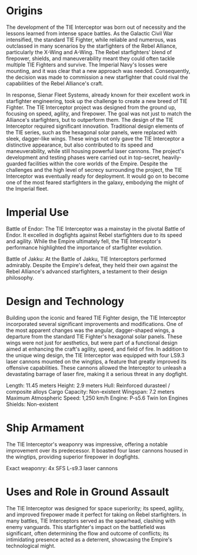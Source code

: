 # Origins

The development of the TIE Interceptor was born out of necessity and the lessons learned from intense space battles.
As the Galactic Civil War intensified, the standard TIE Fighter, while reliable and numerous, was outclassed in many scenarios by the starfighters of the Rebel Alliance, particularly the X-Wing and A-Wing.
The Rebel starfighters' blend of firepower, shields, and maneuverability meant they could often tackle multiple TIE Fighters and survive.
The Imperial Navy's losses were mounting, and it was clear that a new approach was needed.
Consequently, the decision was made to commission a new starfighter that could rival the capabilities of the Rebel Alliance's craft.

In response, Sienar Fleet Systems, already known for their excellent work in starfighter engineering, took up the challenge to create a new breed of TIE Fighter.
The TIE Interceptor project was designed from the ground up, focusing on speed, agility, and firepower.
The goal was not just to match the Alliance's starfighters, but to outperform them.
The design of the TIE Interceptor required significant innovation.
Traditional design elements of the TIE series, such as the hexagonal solar panels, were replaced with sleek, dagger-like wings.
These wings not only gave the TIE Interceptor a distinctive appearance, but also contributed to its speed and maneuverability, while still housing powerful laser cannons.
The project's development and testing phases were carried out in top-secret, heavily-guarded facilities within the core worlds of the Empire.
Despite the challenges and the high level of secrecy surrounding the project, the TIE Interceptor was eventually ready for deployment.
It would go on to become one of the most feared starfighters in the galaxy, embodying the might of the Imperial fleet.

# Imperial Use

Battle of Endor:
The TIE Interceptor was a mainstay in the pivotal Battle of Endor.
It excelled in dogfights against Rebel starfighters due to its speed and agility.
While the Empire ultimately fell, the TIE Interceptor's performance highlighted the importance of starfighter evolution.

Battle of Jakku:
At the Battle of Jakku, TIE Interceptors performed admirably.
Despite the Empire's defeat, they held their own against the Rebel Alliance's advanced starfighters, a testament to their design philosophy.

# Design and Technology

Building upon the iconic and feared TIE Fighter design, the TIE Interceptor incorporated several significant improvements and modifications.
One of the most apparent changes was the angular, dagger-shaped wings, a departure from the standard TIE Fighter's hexagonal solar panels.
These wings were not just for aesthetics, but were part of a functional design aimed at enhancing the craft's agility, speed, and field of fire.
In addition to the unique wing design, the TIE Interceptor was equipped with four LS9.3 laser cannons mounted on the wingtips, a feature that greatly improved its offensive capabilities.
These cannons allowed the Interceptor to unleash a devastating barrage of laser fire, making it a serious threat in any dogfight.

Length: 11.45 meters
Height: 2.9 meters
Hull: Reinforced durasteel / composite alloys
Cargo Capacity: Non-existent
Wingspan: 7.2 meters
Maximum Atmospheric Speed: 1,250 km/h
Engine: P-s5.6 Twin Ion Engines
Shields: Non-existent

# Ship Armament

The TIE Interceptor's weaponry was impressive, offering a notable improvement over its predecessor.
It boasted four laser cannons housed in the wingtips, providing superior firepower in dogfights.

Exact weaponry:
4x SFS L-s9.3 laser cannons

# Uses and Role in Ground Assault

The TIE Interceptor was designed for space superiority; its speed, agility, and improved firepower made it perfect for taking on Rebel starfighters.
In many battles, TIE Interceptors served as the spearhead, clashing with enemy vanguards.
This starfighter's impact on the battlefield was significant, often determining the flow and outcome of conflicts; its intimidating presence acted as a deterrent, showcasing the Empire's technological might.
